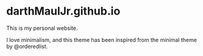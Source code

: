 # darthMaulJr.github.io

This is my personal website.

I love minimalism, and this theme has been inspired from the minimal theme by @orderedlist.
